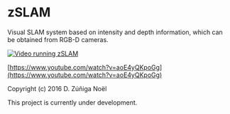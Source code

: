 # zSLAM

Visual SLAM system based on intensity and depth information, which can be obtained from RGB-D cameras.

[![Video running zSLAM](https://img.youtube.com/vi/aoE4yQKpoGg/0.jpg)](https://www.youtube.com/watch?v=aoE4yQKpoGg)

[https://www.youtube.com/watch?v=aoE4yQKpoGg](https://www.youtube.com/watch?v=aoE4yQKpoGg)

Copyright (c) 2016 D. Zúñiga Noël

This project is currently under development.